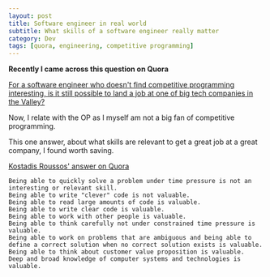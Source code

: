 ```yaml
---
layout: post
title: Software engineer in real world
subtitle: What skills of a software engineer really matter
category: Dev
tags: [quora, engineering, competitive programming]
---
```


**Recently I came across this question on Quora**

[For a software engineer who doesn't find competitive programming interesting, is it still possible to land a job at one of big tech companies in the Valley?](https://www.quora.com/For-a-software-engineer-who-doesnt-find-competitive-programming-interesting-but-would-like-to-join-one-of-the-big-tech-companies-for-example-Google-Facebook-or-Microsoft-what-options-do-I-have-Is-it-still-possible-to-land-a-job-at-one-of-those-companies)

Now, I relate with the OP as I myself am not a big fan of competitive programming. 

This one answer, about what skills are relevant to get a great job at a great company, I found worth saving.

[Kostadis Roussos' answer on Quora](https://www.quora.com/For-a-software-engineer-who-doesnt-find-competitive-programming-interesting-but-would-like-to-join-one-of-the-big-tech-companies-for-example-Google-Facebook-or-Microsoft-what-options-do-I-have-Is-it-still-possible-to-land-a-job-at-one-of-those-companies/answer/Kostadis-Roussos?srid=YE7L)

```
Being able to quickly solve a problem under time pressure is not an interesting or relevant skill.
Being able to write "clever" code is not valuable.
Being able to read large amounts of code is valuable. 
Being able to write clear code is valuable. 
Being able to work with other people is valuable.
Being able to think carefully not under constrained time pressure is valuable. 
Being able to work on problems that are ambiguous and being able to define a correct solution when no correct solution exists is valuable. 
Being able to think about customer value proposition is valuable.
Deep and broad knowledge of computer systems and technologies is valuable.
```